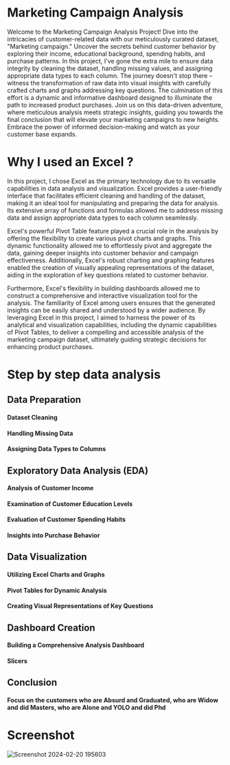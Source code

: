 
# Marketing Campaign Analysis

Welcome to the Marketing Campaign Analysis Project! Dive into the intricacies of customer-related data with our meticulously curated dataset, "Marketing campaign." Uncover the secrets behind customer behavior by exploring their income, educational background, spending habits, and purchase patterns. In this project, I've gone the extra mile to ensure data integrity by cleaning the dataset, handling missing values, and assigning appropriate data types to each column. The journey doesn't stop there – witness the transformation of raw data into visual insights with carefully crafted charts and graphs addressing key questions. The culmination of this effort is a dynamic and informative dashboard designed to illuminate the path to increased product purchases. Join us on this data-driven adventure, where meticulous analysis meets strategic insights, guiding you towards the final conclusion that will elevate your marketing campaigns to new heights. Embrace the power of informed decision-making and watch as your customer base expands.

# Why I used an Excel ?

In this project, I chose Excel as the primary technology due to its versatile capabilities in data analysis and visualization. Excel provides a user-friendly interface that facilitates efficient cleaning and handling of the dataset, making it an ideal tool for manipulating and preparing the data for analysis. Its extensive array of functions and formulas allowed me to address missing data and assign appropriate data types to each column seamlessly.

Excel's powerful Pivot Table feature played a crucial role in the analysis by offering the flexibility to create various pivot charts and graphs. This dynamic functionality allowed me to effortlessly pivot and aggregate the data, gaining deeper insights into customer behavior and campaign effectiveness. Additionally, Excel's robust charting and graphing features enabled the creation of visually appealing representations of the dataset, aiding in the exploration of key questions related to customer behavior.

Furthermore, Excel's flexibility in building dashboards allowed me to construct a comprehensive and interactive visualization tool for the analysis. The familiarity of Excel among users ensures that the generated insights can be easily shared and understood by a wider audience. By leveraging Excel in this project, I aimed to harness the power of its analytical and visualization capabilities, including the dynamic capabilities of Pivot Tables, to deliver a compelling and accessible analysis of the marketing campaign dataset, ultimately guiding strategic decisions for enhancing product purchases.


# Step by step data analysis

## Data Preparation

#### Dataset Cleaning
#### Handling Missing Data
#### Assigning Data Types to Columns

## Exploratory Data Analysis (EDA)

#### Analysis of Customer Income
#### Examination of Customer Education Levels
#### Evaluation of Customer Spending Habits
#### Insights into Purchase Behavior

## Data Visualization

#### Utilizing Excel Charts and Graphs
#### Pivot Tables for Dynamic Analysis
#### Creating Visual Representations of Key Questions

## Dashboard Creation

#### Building a Comprehensive Analysis Dashboard
#### Slicers

## Conclusion

#### Focus on the customers who are Absurd and Graduated, who are Widow and did Masters,   who are Alone and YOLO and did Phd

# Screenshot

![Screenshot 2024-02-20 195603](https://github.com/KaushalKshirsagar/Marketing-Campaign-Analysis/assets/83549131/2a8d29ed-bc6a-4139-9a96-7e4e51dd0b39)




